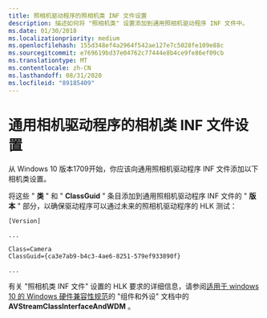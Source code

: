```yaml
---
title: 照相机驱动程序的照相机类 INF 文件设置
description: 描述如何将 "照相机类" 设置添加到通用照相机驱动程序 INF 文件中。
ms.date: 01/30/2018
ms.localizationpriority: medium
ms.openlocfilehash: 155d348ef4a2964f542ae127e7c5028fe109e88c
ms.sourcegitcommit: e769619bd37e04762c77444e8b4ce9fe86ef09cb
ms.translationtype: MT
ms.contentlocale: zh-CN
ms.lasthandoff: 08/31/2020
ms.locfileid: "89185409"
---
```

# <a name="camera-class-inf-file-setting-for-universal-camera-drivers"></a>通用相机驱动程序的相机类 INF 文件设置

从 Windows 10 版本1709开始，你应该向通用照相机驱动程序 INF 文件添加以下相机类设置。

将这些 " **类** " 和 " **ClassGuid** " 条目添加到通用照相机驱动程序 INF 文件的 " **版本** " 部分，以确保驱动程序可以通过未来的照相机驱动程序的 HLK 测试：

```INF
[Version]

...

Class=Camera
ClassGuid={ca3e7ab9-b4c3-4ae6-8251-579ef933890f}

...
```

有关 "照相机类 INF 文件" 设置的 HLK 要求的详细信息，请参阅[适用于 windows 10 的 Windows 硬件兼容性规范](/windows-hardware/design/compatibility/whcp-specifications-policies)的 "组件和外设" 文档中的**AVStreamClassInterfaceAndWDM** 。